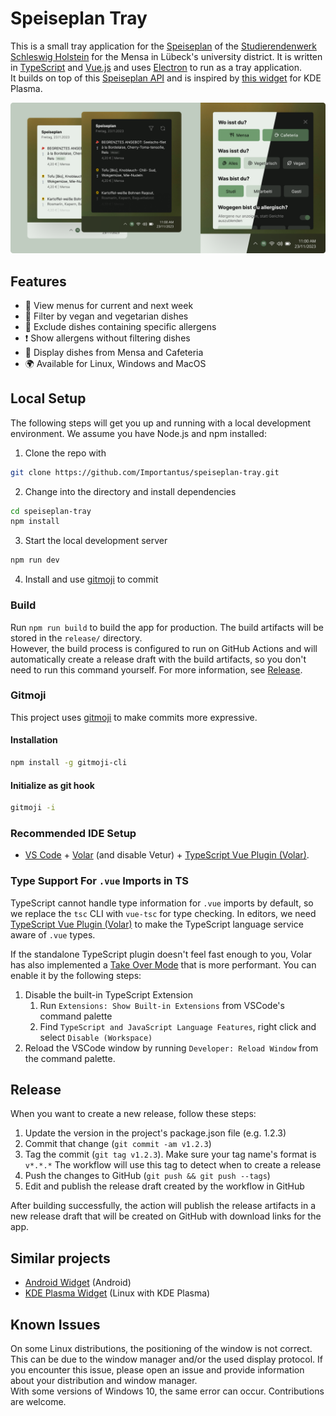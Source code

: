 # Speiseplan Tray
This is a small tray application for the [Speiseplan](https://studentenwerk.sh/de/mensen-in-luebeck?ort=3&mensa=8#mensaplan) of the [Studierendenwerk Schleswig Holstein](https://studentenwerk.sh) for the Mensa in Lübeck's university district. It is written in [TypeScript](https://www.typescriptlang.org/) and [Vue.js](https://vuejs.org/) and uses [Electron](https://www.electronjs.org/) to run as a tray application. \
It builds on top of this [Speiseplan API](https://github.com/Draculente/mensa-api) and is inspired by [this widget](https://github.com/lomenzel/mensa) for KDE Plasma.

![Speiseplan](/assets/Screenshot-V0.6.6.png)

## Features
- 📅 View menus for current and next week 
- 🥦 Filter by vegan and vegetarian dishes 
- 🚫 Exclude dishes containing specific allergens 
- ❗ Show allergens without filtering dishes 
- 🌮 Display dishes from Mensa and Cafeteria 
- 🌍 Available for Linux, Windows and MacOS 

## Local Setup
The following steps will get you up and running with a local development environment. We assume you have Node.js and npm installed:

1. Clone the repo with 
```bash
git clone https://github.com/Importantus/speiseplan-tray.git
```
2. Change into the directory and install dependencies
```bash
cd speiseplan-tray
npm install
```
3. Start the local development server
```bash
npm run dev
```
4. Install and use [gitmoji](#gitmoji) to commit

### Build
Run `npm run build` to build the app for production. The build artifacts will be stored in the `release/` directory.  
However, the build process is configured to run on GitHub Actions and will automatically create a release draft with the build artifacts, so you don't need to run this command yourself. For more information, see [Release](#release).

### Gitmoji

This project uses [gitmoji](https://gitmoji.carloscuesta.me/) to make commits more expressive.

#### Installation

```bash
npm install -g gitmoji-cli
```

#### Initialize as git hook

```bash
gitmoji -i
```


### Recommended IDE Setup

- [VS Code](https://code.visualstudio.com/) + [Volar](https://marketplace.visualstudio.com/items?itemName=Vue.volar) (and disable Vetur) + [TypeScript Vue Plugin (Volar)](https://marketplace.visualstudio.com/items?itemName=Vue.vscode-typescript-vue-plugin).

### Type Support For `.vue` Imports in TS

TypeScript cannot handle type information for `.vue` imports by default, so we replace the `tsc` CLI with `vue-tsc` for type checking. In editors, we need [TypeScript Vue Plugin (Volar)](https://marketplace.visualstudio.com/items?itemName=Vue.vscode-typescript-vue-plugin) to make the TypeScript language service aware of `.vue` types.

If the standalone TypeScript plugin doesn't feel fast enough to you, Volar has also implemented a [Take Over Mode](https://github.com/johnsoncodehk/volar/discussions/471#discussioncomment-1361669) that is more performant. You can enable it by the following steps:

1. Disable the built-in TypeScript Extension
   1. Run `Extensions: Show Built-in Extensions` from VSCode's command palette
   2. Find `TypeScript and JavaScript Language Features`, right click and select `Disable (Workspace)`
2. Reload the VSCode window by running `Developer: Reload Window` from the command palette.
## Release

When you want to create a new release, follow these steps:

1. Update the version in the project's package.json file (e.g. 1.2.3)
1. Commit that change (`git commit -am v1.2.3`)
1. Tag the commit (`git tag v1.2.3`). Make sure your tag name's format is `v*.*.*` The workflow will use this tag to detect when to create a release
1. Push the changes to GitHub (`git push && git push --tags`)
1. Edit and publish the release draft created by the workflow in GitHub

After building successfully, the action will publish the release artifacts in a new release draft that will be created on GitHub with download links for the app. 

## Similar projects
- [Android Widget](https://github.com/hoppjan/LuebeckMensaWidget) (Android)
- [KDE Plasma Widget](https://github.com/lomenzel/mensa) (Linux with KDE Plasma)

## Known Issues
On some Linux distributions, the positioning of the window is not correct. This can be due to the window manager and/or the used display protocol. If you encounter this issue, please open an issue and provide information about your distribution and window manager.  
With some versions of Windows 10, the same error can occur. Contributions are welcome.
